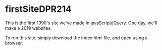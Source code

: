 # firstSiteDPR214
This is the first 1990's site we've made in javaScript/jQuery. One day, we'll make a 2019 websites.

To run this site, simply download the index.html file, and open using a browser.
